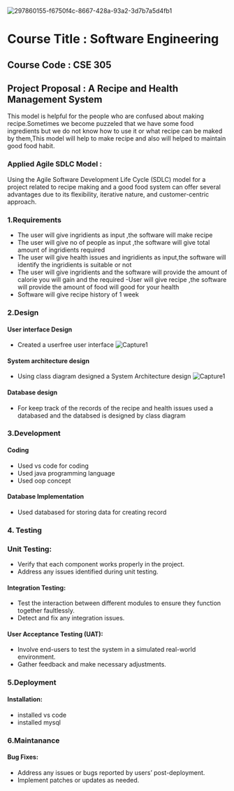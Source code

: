 
![297860155-f6750f4c-8667-428a-93a2-3d7b7a5d4fb1](https://github.com/KamonaRoy000/Projects/assets/130241636/3f1cfba4-a696-4123-8ab2-8a731bc92e5a)
# Course Title : Software Engineering 
## Course Code : CSE 305
## Project Proposal : A Recipe and Health Management System
This model is helpful for the people who are confused about making recipe.Sometimes we become puzzeled that we have some food ingredients but we do not know how to use it or what recipe can be maked by them,This model will help to make recipe and also will helped to maintain good food habit.

### Applied Agile SDLC Model :
Using the Agile Software Development Life Cycle (SDLC) model for a project related to recipe making and a good food system can offer several advantages due to its flexibility, iterative nature, and customer-centric approach.


### 1.Requirements 
- The user will give ingridients as input ,the software will make recipe
- The user will give  no of people as input ,the software will give total amount of ingridients required
- The user will give health issues and ingridients as input,the software will identify the  ingridients is suitable or not
- The user will give ingridients and the software will provide the amount of calorie you will gain and the required
-User will give recipe ,the software will provide the amount of food will good for your health
- Software will give recipe history of 1 week

### 2.Design
#### User interface Design

- Created a userfree user interface
  ![Capture1](https://github.com/KamonaRoy000/Projects/assets/130241636/f2c28db5-bdb8-46af-b34b-80b630eb95c5)


#### System architecture design
- Using class diagram designed a System Architecture design
  ![Capture1](https://github.com/KamonaRoy000/Projects/assets/130241636/0c0b93d0-acad-42a1-a839-a75b0fd8c92b)


#### Database design
- For keep track of the records of the recipe and health issues used a databased and the databsed is designed by class diagram
### 3.Development
#### Coding
- Used vs code for coding
- Used java programming language
- Used oop concept

#### Database Implementation
- Used databased for storing data for creating record
### 4. Testing 
### Unit Testing:
-	Verify that each component works properly in the project.
-	Address any issues identified during unit testing.
#### Integration Testing:
-	Test the interaction between different modules to ensure they function together faultlessly.
-	Detect and fix any integration issues.
#### User Acceptance Testing (UAT):
-	Involve end-users to test the system in a simulated real-world environment.
-	Gather feedback and make necessary adjustments.

### 5.Deployment
#### Installation:
- installed vs code
- installed mysql

### 6.Maintanance
#### Bug Fixes:
-	Address any issues or bugs reported by users’ post-deployment.
-	Implement patches or updates as needed.


